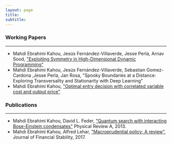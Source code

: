 ```yaml
---
layout: page
title: 
subtitle: 
---
```

>

### Working Papers
-----
- Mahdi Ebrahimi Kahou, Jesús Fernández-Villaverde, Jesse Perla, Arnav Sood, <a href="../docs/Papers/symmetry_dynamic_programming.pdf" target="_blank">"Exploiting Symmetry in High-Dimensional Dynamic Programming"</a>
-  Mahdi Ebrahimi Kahou, Jesús Fernández-Villaverde, Sebastian Gomez-Cardona ,Jesse Perla, Jan Rosa, "Spooky Boundaries at a Distance:
Exploring Transversality and Stationarity with Deep Learning"
- Mahdi Ebrahimi Kahou, <a href="./docs/Papers/input_output.pdf" target="_blank">"Optimal entry decision with correlated variable cost and output price"</a>

 



### Publications
-----
- Mahdi Ebrahimi Kahou, David L. Feder, <a href="https://journals.aps.org/pra/abstract/10.1103/PhysRevA.88.032310" target="_blank">"Quantum search with interacting Bose-Einstein condensates"</a> Physical Review A, 2013.
- Mahdi Ebrahimi Kahou, Alfred Lehar, <a href="https://www.sciencedirect.com/science/article/abs/pii/S1572308916302297" target="_blank">"Macroprudential policy: A review"</a>, Journal of Financial Stability, 2017.

